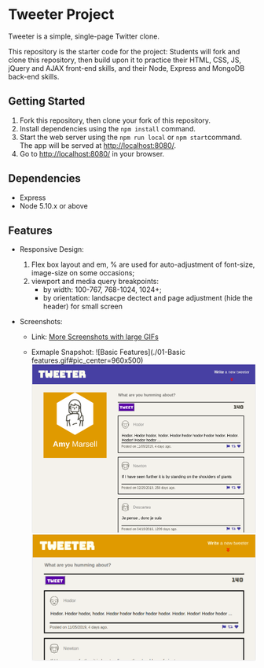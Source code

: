 # Tweeter Project

Tweeter is a simple, single-page Twitter clone.

This repository is the starter code for the project: Students will fork and clone this repository, then build upon it to practice their HTML, CSS, JS, jQuery and AJAX front-end skills, and their Node, Express and MongoDB back-end skills.

## Getting Started

1. Fork this repository, then clone your fork of this repository.
2. Install dependencies using the `npm install` command.
3. Start the web server using the `npm run local` or `npm start`command. The app will be served at <http://localhost:8080/>.
4. Go to <http://localhost:8080/> in your browser.

## Dependencies

- Express
- Node 5.10.x or above

## Features

- Responsive Design: 
  1. Flex box layout and em, % are used for auto-adjustment of font-size, image-size on some occasions;
  2. viewport and media query breakpoints: 
     - by width: 100-767, 768-1024, 1024+;
     - by orientation: landsacpe dectect and page adjustment (hide the header) for small screen

- Screenshots: 
  * Link: [More Screenshots with large GIFs](./screentshots/)

  * Exmaple Snapshot: 
  ![Basic Features](./01-Basic features.gif#pic_center=960x500)
  ![Destop View](./screenshots/wide-screen-desktops.png) 
  ![Landscape mode for small device](https://github.com/denven/tweeter/blob/master/screenshots/landscape%20mode%20of%20mobile%20device.png)